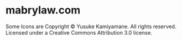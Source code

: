 mabrylaw.com
===

Some Icons are Copyright © Yusuke Kamiyamane. All rights reserved. Licensed under a Creative Commons Attribution 3.0 license.